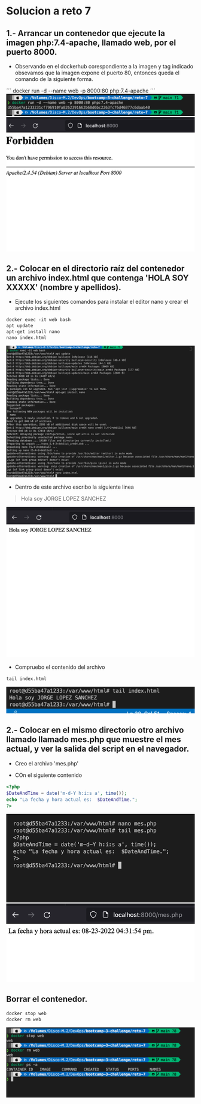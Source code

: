 # Solucion a reto 7

## 1.- Arrancar un contenedor que ejecute la imagen php:7.4-apache, llamado web, por el puerto 8000.

- Observando en el dockerhub corespondiente a la imagen y tag indicado obsevamos que la imagen expone el puerto 80, entonces queda el comando de la siguiente forma.

´´´
docker run -d --name web -p 8000:80 php:7.4-apache
´´´
![ejecucion de docker](../assets/screenshotReto7-1.png)
![acceso a la paguina](../assets/screenshotReto7-2.png)

## 2.- Colocar en el directorio raíz del contenedor un archivo index.html que contenga 'HOLA SOY XXXXX' (nombre y apellidos).

- Ejecute los siguientes comandos para instalar el editor nano y crear el archivo index.html

```
docker exec -it web bash
apt update
apt-get install nano
nano index.html
```

![acceso a la paguina](../assets/screenshotReto7-3.png)

- Dentro de este archivo escribo la siguiente linea

> Hola soy JORGE LOPEZ SANCHEZ

![acceso a la paguina](../assets/screenshotReto7-4.png)

- Compruebo el contenido del archivo

```
tail index.html
```

![acceso a la paguina](../assets/screenshotReto7-5.png)

## 2.- Colocar en el mismo directorio otro archivo llamado llamado mes.php que muestre el mes actual, y ver la salida del script en el navegador.

- Creo el archivo 'mes.php'

- COn el siguiente contenido

```php
<?php
$DateAndTime = date('m-d-Y h:i:s a', time());
echo "La fecha y hora actual es:  $DateAndTime.";
?>
```

![comandos](../assets/screenshotReto7-6.png)
![evidencia](../assets/screenshotReto7-7.png)

## Borrar el contenedor.

```
docker stop web
docker rm web
```

![evidencia](../assets/screenshotReto7-8.png)
